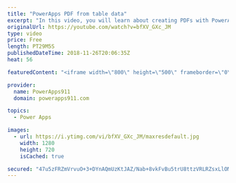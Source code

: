 ```yaml
---
title: "PowerApps PDF from table data"
excerpt: "In this video, you will learn about creating PDFs with PowerApps and Flow. This is taking the concept we covered in an earlier video and going two steps deeper by pulling in dynamic data and building an HTML table on the fly with the Concat function. Exciting stuff.  Intro to creating a PDF with PowerApps"
originalUrl: https://youtube.com/watch?v=bfXV_GXc_JM
type: video
price: Free
length: PT29M5S
publishedDateTime: 2018-11-26T20:06:35Z
heat: 56

featuredContent: "<iframe width=\"800\" height=\"500\" frameborder=\"0\" src=\"https://www.youtube.com/embed/bfXV_GXc_JM\" allow=\"accelerometer; autoplay; encrypted-media; gyroscope; picture-in-picture\" allowfullscreen></iframe>"

provider:
  name: PowerApps911
  domain: powerapps911.com

topics:
  - Power Apps

images:
  - url: https://i.ytimg.com/vi/bfXV_GXc_JM/maxresdefault.jpg
    width: 1280
    height: 720
    isCached: true

secured: "47u5zFRZmVrvuO+3+DYnAQmUzKtJAZ/Nab+8vkFvBu5trU8ttzVRLRZsxLlOMhQuoPCJLKVhV9Rh6hh1KHxzJQaPRH/VFwqQnlueODvWUIWAzwggWdWokRiCuboQPP481bOS3WuKi2Fb9l0MHsfmLVExbGf3tGQgYIxqIoz+vitIO4+0SgL6gD4/G49CeiNVc/NBxeuSBul3YpfRUJUJk7BUS+H4ZrWA/K0V2UHe/SWdtW0AHticyHPYvOgEynDooIXXbiL991qOHp+ADu40YSJExxMCKHJMKgb/mbmJEVsaj09TQo2qGGvdqwR7B2tjHj4x9Zb/nVGTxi/CqnWdb+p6rOV8xH44bGhTJF5mXdA+BfKUuUo4KpHY+oyVCr+nG1S8Jfc5OnhtoWlzcu9b1NePLjoC4G/Pum4fV3gaa10=;lklplrOBmtMZ07e/xMw+iA=="
---
```


